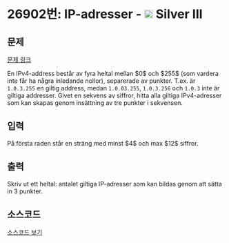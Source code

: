# 26902번: IP-adresser - <img src="https://static.solved.ac/tier_small/8.svg" style="height:20px" /> Silver III

<!-- performance -->

<!-- 문제 제출 후 깃허브에 푸시를 했을 때 제출한 코드의 성능이 입력될 공간입니다.-->

<!-- end -->

## 문제

[문제 링크](https://boj.kr/26902)


<p>En IPv4-address består av fyra heltal mellan $0$ och $255$ (som vardera inte får ha några inledande nollor), separerade av punkter. T.ex. är <code>1.0.3.255</code> en giltig address, medan <code>1.0.03.255</code>, <code>1.0.3.256</code> och <code>1.0.3</code> inte är giltiga addresser. Givet en sekvens av siffror, hitta alla giltiga IPv4-adresser som kan skapas genom insättning av tre punkter i sekvensen.</p>



## 입력


<p>På första raden står en sträng med minst $4$ och max $12$ siffror.</p>



## 출력


<p>Skriv ut ett heltal: antalet giltiga IP-adresser som kan bildas genom att sätta in 3 punkter.</p>



## 소스코드

[소스코드 보기](IP-adresser.py)